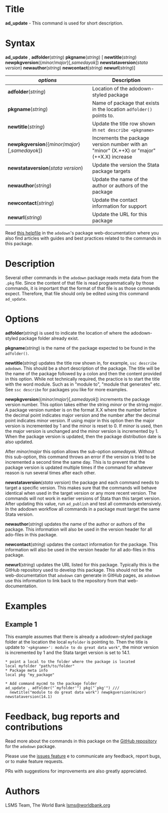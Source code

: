 # Title

__ad_update__ - This command is used for short description.

# Syntax

__ad_update__ , __**adf**older__(_string_) __**pkg**name__(_string_) [ __**newtit**le__(_string_) __**newpkg**version__({_minor_/_major_}[,_samedayok_]) __**newsta**taversion__(_stata_ _version_) __**newaut**hor__(_string_) __**newcon**tact__(_string_) __newurl__(_string_)]

| _options_ | Description |
|-----------|-------------|
| __**adf**older__(_string_) | Location of the adodown-styled package |
| __**pkg**name__(_string_) | Name of package that exists in the location `adfolder()` points to. |
| __**newtit**le__(_string_) | Update the title row shown in `net describe <pkgname>` |
| __**newpkg**version__({_minor_/_major_}[,_samedayok_]) | Increments the package version number with an "minor" (X.++X) or "major" (++X.X) increase |
| __**newsta**taversion__(_stata_ _version_) | Update the version the Stata package targets |
| __**newaut**hor__(_string_) | Update the name of the author or authors of the package |
| __**newcon**tact__(_string_) | Update the contact information for support |
| __newurl__(_string_) | Update the URL for this package |

Read [this helpfile](https://lsms-worldbank.github.io/adodown/reference/ad_update.html) in the `adodown`'s package web-documentation where you also find articles with guides and best practices related to the commands in this package.

# Description

Several other commands in the `adodown` package reads meta data from the `.pkg` file.
Since the content of that file is read programmatically by those commands,
it is important that the format of that file is as those commands expect.
Therefore, that file should only be edited using this command `ad_update`.

# Options

__**adf**older__(_string_) is used to indicate the location of where the adodown-styled package folder already exist.

__**pkg**name__(_string_) is the name of the package expected to be found in the `adfolder()`.

__**newtit**le__(_string_) updates the title row shown in, for example, `ssc describe adodown`. This should be a short description of the package. The title will be the name of the package followed by a colon and then the content provided in this option. While not technically required, the practice is to start the title with the word module. Such as in "module to", "module that generates" etc. See `ssc describe` for packages you like for more examples.

__**newpkg**version__({_minor_/_major_}[,_samedayok_]) increments the package version number. This option takes either the string _minor_ or the string _major_. A package version number is on the format X.X where the number before the decimal point indicates major version and the number after the decimal point indicates minor version. If using _major_ in this option then the major version is incremented by 1 and the minor is reset to 0. If _minor_ is used, then the major version is unchanged and the minor version is incremented by 1. When the package version is updated, then the package distribution date is also updated.

After _minor_/_major_ this option allows the sub-option _samedayok_. Without this sub-option, this command throws an error if the version is tried to be incremented a second time the same day. This is to prevent that the package version is updated multiple times if the command for whatever reason is run several times after each other.

__**newsta**taversion__(_stata_ _version_) the package and each command needs to target a specific version. This makes sure that the commands will behave identical when used in the target version or any more recent version. The commands will not work in earlier versions of Stata than this target version. After updating this value, run `ad_publish` and test all commands extensively. In the adodown workflow all commands in a package must target the same Stata version.

__**newaut**hor__(_string_) updates the name of the author or authors of the package. This information will also be used in the version header for all ado-files in this package.

__**newcon**tact__(_string_) updates the contact information for the package. This information will also be used in the version header for all ado-files in this package.

__newurl__(_string_) updates the URL listed for this package. Typically this is the GitHub repository used to develop this package. This should not be the web-documentation that `adodown` can generate in GitHub pages, as `adodown` use this information to link back to the repository from that web-documentation.

# Examples

## Example 1

This example assumes that there is already a adodown-styled package folder at the location the local `myfolder` is pointing to. Then the title is update to `'<pkgname>': module to do great data work"`, the minor version is incremented by 1 and the Stata target version is set to 14.1.

```
* point a local to the folder where the package is located
local myfolder "path/to/folder"
* Package meta info
local pkg "my_package"

* Add command mycmd to the package folder
ad_update , adfolder("`myfolder'") pkg("`pkg'") ///
  newtitle("module to do great data work") newpkgversion(minor) newstataversion(14.1)
```

# Feedback, bug reports and contributions

Read more about the commands in this package on the [GitHub repository](https://github.com/lsms-worldbank/adodown) for the `adodown` package.

Please use the [issues feature](https://github.com/lsms-worldbank/adodown/issues) e to communicate any feedback, report bugs, or to make feature requests.

PRs with suggestions for improvements are also greatly appreciated.

# Authors

LSMS Team, The World Bank lsms@worldbank.org
